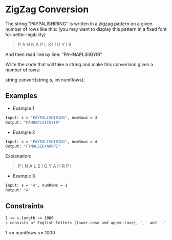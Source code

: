# ZigZag Conversion

The string "PAYPALISHIRING" is written in a zigzag pattern on a given number of rows like this: (you may want to display this pattern in a fixed font for better legibility)

>P   A   H   N
>A P L S I I G
>Y   I   R

And then read line by line: "PAHNAPLSIIGYIR"

Write the code that will take a string and make this conversion given a number of rows:

string convert(string s, int numRows);

## Examples

- Example 1

```bash
Input: s = "PAYPALISHIRING", numRows = 3
Output: "PAHNAPLSIIGYIR"
```

- Example 2

```bash
Input: s = "PAYPALISHIRING", numRows = 4
Output: "PINALSIGYAHRPI"
```

Explanation:
>P     I    N
>A   L S  I G
>Y A   H R
>P     I

- Example 3

```bash
Input: s = "A", numRows = 1
Output: "A"
```

## Constraints

```bash
1 <= s.length <= 1000
s consists of English letters (lower-case and upper-case), ',' and '.'.
```

1 <= numRows <= 1000
